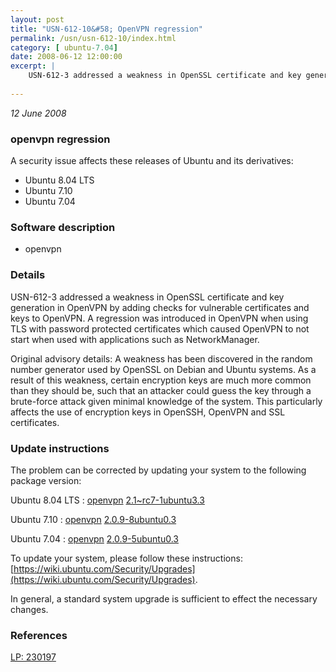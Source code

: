 ```yaml
---
layout: post
title: "USN-612-10&#58; OpenVPN regression"
permalink: /usn/usn-612-10/index.html
category: [ ubuntu-7.04]
date: 2008-06-12 12:00:00
excerpt: |
    USN-612-3 addressed a weakness in OpenSSL certificate and key generation in OpenVPN by adding checks for vulnerable certificates and keys to OpenVPN. A regression was introduced in OpenVPN when using TLS with password protected certificates which caused OpenVPN to not start when used with applications such as NetworkManager.
    
--- 
```

 
 

*12 June 2008*

### openvpn regression

A security issue affects these releases of Ubuntu and its derivatives:

* Ubuntu 8.04 LTS
* Ubuntu 7.10
* Ubuntu 7.04

### Software description

* openvpn 

### Details

USN-612-3 addressed a weakness in OpenSSL certificate and key generation in OpenVPN by adding checks for vulnerable certificates and keys to OpenVPN. A regression was introduced in OpenVPN when using TLS with password protected certificates which caused OpenVPN to not start when used with applications such as NetworkManager.

Original advisory details: A weakness has been discovered in the random number generator used by OpenSSL on Debian and Ubuntu systems. As a result of this weakness, certain encryption keys are much more common than they should be, such that an attacker could guess the key through a brute-force attack given minimal knowledge of the system. This particularly affects the use of encryption keys in OpenSSH, OpenVPN and SSL certificates. 

### Update instructions

The problem can be corrected by updating your system to the following package version:

Ubuntu 8.04 LTS
 : [openvpn](https://launchpad.net/ubuntu/+source/openvpn) <span> [2.1~rc7-1ubuntu3.3](https://launchpad.net/ubuntu/+source/openvpn/2.1~rc7-1ubuntu3.3) </span> 

Ubuntu 7.10
 : [openvpn](https://launchpad.net/ubuntu/+source/openvpn) <span> [2.0.9-8ubuntu0.3](https://launchpad.net/ubuntu/+source/openvpn/2.0.9-8ubuntu0.3) </span> 

Ubuntu 7.04
 : [openvpn](https://launchpad.net/ubuntu/+source/openvpn) <span> [2.0.9-5ubuntu0.3](https://launchpad.net/ubuntu/+source/openvpn/2.0.9-5ubuntu0.3) </span> 

To update your system, please follow these instructions: [https://wiki.ubuntu.com/Security/Upgrades](https://wiki.ubuntu.com/Security/Upgrades).

In general, a standard system upgrade is sufficient to effect the necessary changes. 

### References

 
 [LP: 230197](https://launchpad.net/bugs/230197)
 

